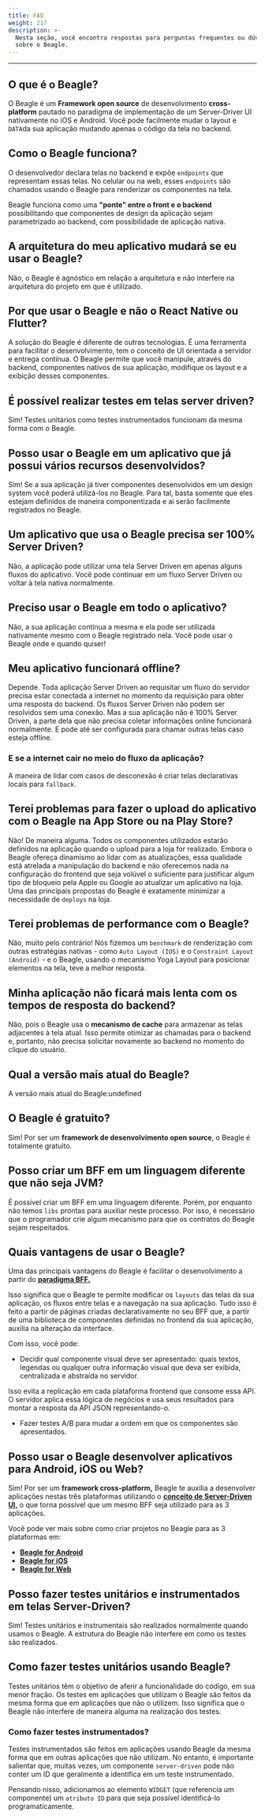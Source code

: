 ```yaml
---
title: FAQ
weight: 217
description: >-
  Nesta seção, você encontra respostas para perguntas frequentes ou dúvidas
  sobre o Beagle.
---
```


---

## O que é o Beagle?

O Beagle é um **Framework open source** de desenvolvimento **cross-platform** pautado no paradigma de implementação de um Server-Driver UI nativamente no iOS e Android. Você pode facilmente mudar o layout e `DATA`da sua aplicação mudando apenas o código da tela no backend.

## Como o Beagle funciona?

O desenvolvedor declara telas no backend e expõe `endpoints` que representam essas telas. No celular ou na web, esses `endpoints` são chamados usando o Beagle para renderizar os componentes na tela.

Beagle funciona como uma **"ponte" entre o front e o backend** possibilitando que componentes de design da aplicação sejam parametrizado ao backend, com possibilidade de aplicação nativa.

## A arquitetura do meu aplicativo mudará se eu usar o Beagle?

Não, o Beagle é agnóstico em relação a arquitetura e não interfere na arquitetura do projeto em que é utilizado.

## Por que usar o Beagle e não o React Native ou Flutter?

A solução do Beagle é diferente de outras tecnologias. É uma ferramenta para facilitar o desenvolvimento, tem o conceito de UI orientada a servidor e entrega contínua. O Beagle permite que você manipule, através do backend, componentes nativos de sua aplicação, modifique os layout e a exibição desses componentes.

## É possível realizar testes em telas server driven?

Sim! Testes unitários como testes instrumentados funcionam da mesma forma com o Beagle.

## Posso usar o Beagle em um aplicativo que já possui vários recursos desenvolvidos?

Sim! Se a sua aplicação já tiver componentes desenvolvidos em um design system você poderá utilizá-los no Beagle. Para tal, basta somente que eles estejam definidos de maneira componentizada e ai serão facilmente registrados no Beagle.

## Um aplicativo que usa o Beagle precisa ser 100% Server Driven?

Não, a aplicação pode utilizar uma tela Server Driven ​​em apenas alguns fluxos do aplicativo. Você pode continuar em um fluxo Server Driven ou voltar à tela nativa normalmente.

## Preciso usar o Beagle em todo o aplicativo?

Não, a sua aplicação continua a mesma e ela pode ser utilizada nativamente mesmo com o Beagle registrado nela. Você pode usar o Beagle onde e quando quiser!

## Meu aplicativo funcionará offline?

Depende. Toda aplicação Server Driven ao requisitar um fluxo do servidor precisa estar conectada a internet no momento da requisição para obter uma resposta do backend. Os fluxos Server Driven não podem ser resolvidos sem uma conexão. Mas a sua aplicação não é 100% Server Driven, a parte dela que não precisa coletar informações online funcionará normalmente. E pode até ser configurada para chamar outras telas caso esteja offline.

### E se a internet cair no meio do fluxo da aplicação?

A maneira de lidar com casos de desconexão é criar telas declarativas locais para `fallback`.

## Terei problemas para fazer o upload do aplicativo com o Beagle na App Store ou na Play Store?

Não! De maneira alguma. Todos os componentes utilizados estarão definidos na aplicação quando o upload para a loja for realizado. Embora o Beagle ofereça dinamismo ao lidar com as atualizações, essa qualidade está atrelada a manipulação do backend e não oferecemos nada na configuração do frontend que seja volúvel o suficiente para justificar algum tipo de bloqueio pela Apple ou Google ao atualizar um aplicativo na loja. Uma das principais propostas do Beagle é exatamente minimizar a necessidade de `deploys` na loja.

## Terei problemas de performance com o Beagle?

Não, muito pelo contrário! Nós fizemos um `benchmark` de renderização com outras estratégias nativas - como `Auto Layout (IOS)` e o `Constraint Layout (Android)` - e o Beagle, usando o mecanismo Yoga Layout para posicionar elementos na tela, teve a melhor resposta.

## Minha aplicação não ficará mais lenta com os tempos de resposta do backend?

Não, pois o Beagle usa o **mecanismo de cache** para armazenar as telas adjacentes à tela atual. Isso permite otimizar as chamadas para o backend e, portanto, não precisa solicitar novamente ao backend no momento do clique do usuário.

## Qual a versão mais atual do Beagle?

A versão mais atual do Beagle:undefined

## O Beagle é gratuito?

Sim! Por ser um **framework de desenvolvimento open source**, o Beagle é totalmente gratuito.

## **Posso criar um BFF em um linguagem diferente que não seja JVM?**

É possível criar um BFF em uma linguagem diferente. Porém, por enquanto não temos `libs` prontas para auxiliar neste processo. Por isso, é necessário que o programador crie algum mecanismo para que os contratos do Beagle sejam respeitados.

## Quais vantagens de usar o Beagle?

Uma das principais vantagens do Beagle é facilitar o desenvolvimento a partir do [**paradigma BFF.**](/pt/key-concepts#backend-for-frontend)

Isso significa que o Beagle te permite modificar os `layouts` das telas da sua aplicação, os fluxos entre telas e a navegação na sua aplicação. Tudo isso é feito a partir de páginas criadas declarativamente no seu BFF que, a partir de uma biblioteca de componentes definidas no frontend da sua aplicação, auxilia na alteração da interface.

Com isso, você pode:

- Decidir qual componente visual deve ser apresentado: quais textos, legendas ou qualquer outra informação visual que deva ser exibida, centralizada e abstraída no servidor.

Isso evita a replicação em cada plataforma frontend que consome essa API. O servidor aplica essa lógica de negócios e usa seus resultados para montar a resposta da API JSON representando-o.

- Fazer testes A/B para mudar a ordem em que os componentes são apresentados.

## Posso usar o Beagle desenvolver aplicativos para Android, iOS ou Web?

Sim! Por ser um **framework cross-platform,** Beagle te auxilia a desenvolver aplicações nestas três plataformas utilizando o [**conceito de Server-Driven UI,**](/pt/key-concepts#server-driven-ui) o que torna possível que um mesmo BFF seja utilizado para as 3 aplicações.

Você pode ver mais sobre como criar projetos no Beagle para as 3 plataformas em:

- [**Beagle for Android** ](/pt/get-started/creating-a-project-from-scratch/case-android/)
- [**Beagle for iOS**](/pt/get-started/creating-a-project-from-scratch/case-ios/)
- [**Beagle for Web**](/pt/get-started/creating-a-project-from-scratch/case-web)

## Posso fazer testes unitários e instrumentados em telas Server-Driven?

Sim! Testes unitários e instrumentais são realizados normalmente quando usamos o Beagle. A estrutura do Beagle não interfere em como os testes são realizados.

## Como fazer testes unitários usando Beagle?

Testes unitários têm o objetivo de aferir a funcionalidade do código, em sua menor fração. Os testes em aplicações que utilizam o Beagle são feitos da mesma forma que em aplicações que não o utilizem. Isso significa que o Beagle não interfere de maneira alguma na realização dos testes.

### Como fazer testes instrumentados?

Testes instrumentados são feitos em aplicações usando Beagle da mesma forma que em outras aplicações que não utilizam. No entanto, é importante salientar que, muitas vezes, um componente `server-driven` pode não conter um ID que geralmente a identifica em um teste instrumentado.

Pensando nisso, adicionamos ao elemento `WIDGET` \(que referencia um componente\) um `atributo ID` para que seja possível identificá-lo programaticamente.
